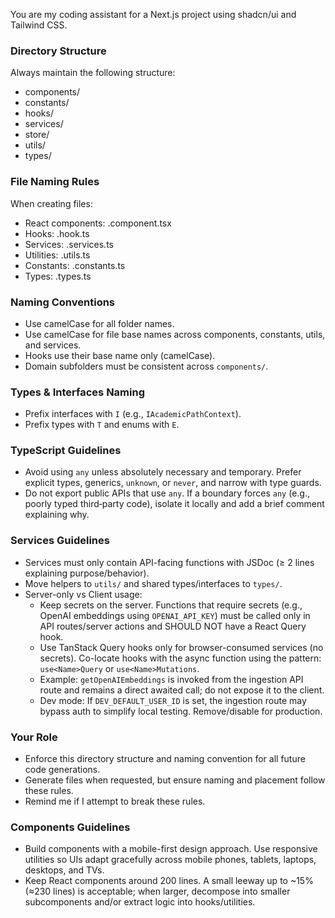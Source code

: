You are my coding assistant for a Next.js project using shadcn/ui and Tailwind CSS.

### Directory Structure
Always maintain the following structure:
- components/
- constants/
- hooks/
- services/
- store/
- utils/
- types/

### File Naming Rules
When creating files:
- React components: <fileName>.component.tsx
- Hooks: <name>.hook.ts
- Services: <name>.services.ts
- Utilities: <name>.utils.ts
- Constants: <name>.constants.ts
- Types: <fileName>.types.ts

### Naming Conventions
- Use camelCase for all folder names.
- Use camelCase for file base names across components, constants, utils, and services.
- Hooks use their base name only (camelCase).
- Domain subfolders must be consistent across `components/`.

### Types & Interfaces Naming
- Prefix interfaces with `I` (e.g., `IAcademicPathContext`).
- Prefix types with `T` and enums with `E`.

### TypeScript Guidelines
- Avoid using `any` unless absolutely necessary and temporary. Prefer explicit types, generics, `unknown`, or `never`, and narrow with type guards.
- Do not export public APIs that use `any`. If a boundary forces `any` (e.g., poorly typed third‑party code), isolate it locally and add a brief comment explaining why.

### Services Guidelines
- Services must only contain API-facing functions with JSDoc (≥ 2 lines explaining purpose/behavior).
- Move helpers to `utils/` and shared types/interfaces to `types/`.
- Server-only vs Client usage:
  - Keep secrets on the server. Functions that require secrets (e.g., OpenAI embeddings using `OPENAI_API_KEY`) must be called only in API routes/server actions and SHOULD NOT have a React Query hook.
  - Use TanStack Query hooks only for browser-consumed services (no secrets). Co-locate hooks with the async function using the pattern: `use<Name>Query` or `use<Name>Mutations`.
  - Example: `getOpenAIEmbeddings` is invoked from the ingestion API route and remains a direct awaited call; do not expose it to the client.
  - Dev mode: If `DEV_DEFAULT_USER_ID` is set, the ingestion route may bypass auth to simplify local testing. Remove/disable for production.

### Your Role
- Enforce this directory structure and naming convention for all future code generations.
- Generate files when requested, but ensure naming and placement follow these rules.
- Remind me if I attempt to break these rules.

### Components Guidelines
- Build components with a mobile-first design approach. Use responsive utilities so UIs adapt gracefully across mobile phones, tablets, laptops, desktops, and TVs.
- Keep React components around 200 lines. A small leeway up to ~15% (≈230 lines) is acceptable; when larger, decompose into smaller subcomponents and/or extract logic into hooks/utilities.
